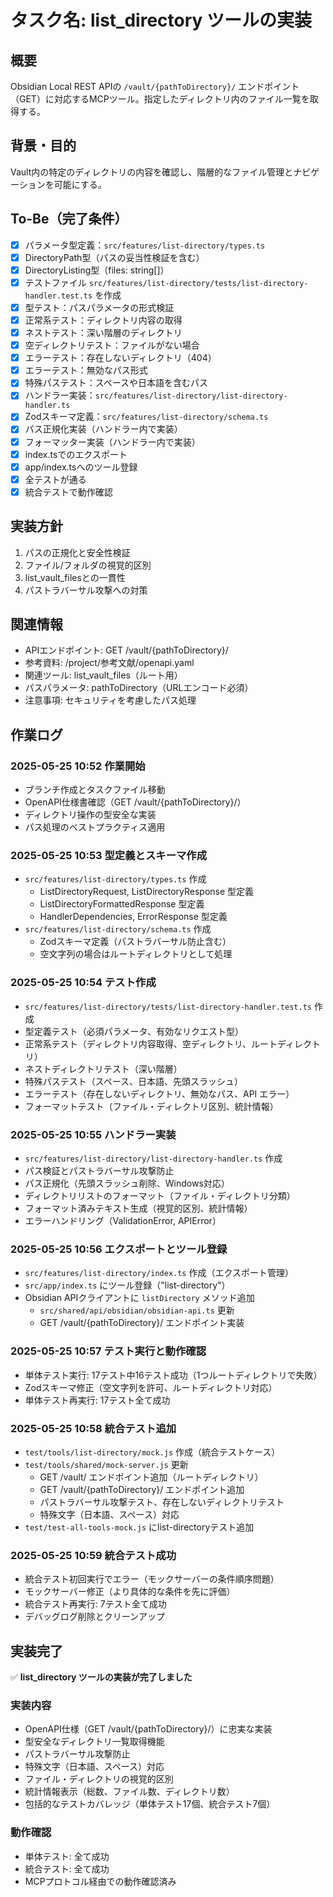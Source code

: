 # タスク名: list_directory ツールの実装

## 概要
Obsidian Local REST APIの `/vault/{pathToDirectory}/` エンドポイント（GET）に対応するMCPツール。指定したディレクトリ内のファイル一覧を取得する。

## 背景・目的
Vault内の特定のディレクトリの内容を確認し、階層的なファイル管理とナビゲーションを可能にする。

## To-Be（完了条件）
- [x] パラメータ型定義：`src/features/list-directory/types.ts`
- [x] DirectoryPath型（パスの妥当性検証を含む）
- [x] DirectoryListing型（files: string[]）
- [x] テストファイル `src/features/list-directory/tests/list-directory-handler.test.ts` を作成
- [x] 型テスト：パスパラメータの形式検証
- [x] 正常系テスト：ディレクトリ内容の取得
- [x] ネストテスト：深い階層のディレクトリ
- [x] 空ディレクトリテスト：ファイルがない場合
- [x] エラーテスト：存在しないディレクトリ（404）
- [x] エラーテスト：無効なパス形式
- [x] 特殊パステスト：スペースや日本語を含むパス
- [x] ハンドラー実装：`src/features/list-directory/list-directory-handler.ts`
- [x] Zodスキーマ定義：`src/features/list-directory/schema.ts`
- [x] パス正規化実装（ハンドラー内で実装）
- [x] フォーマッター実装（ハンドラー内で実装）
- [x] index.tsでのエクスポート
- [x] app/index.tsへのツール登録
- [x] 全テストが通る
- [x] 統合テストで動作確認

## 実装方針
1. パスの正規化と安全性検証
2. ファイル/フォルダの視覚的区別
3. list_vault_filesとの一貫性
4. パストラバーサル攻撃への対策

## 関連情報
- APIエンドポイント: GET /vault/{pathToDirectory}/
- 参考資料: /project/参考文献/openapi.yaml
- 関連ツール: list_vault_files（ルート用）
- パスパラメータ: pathToDirectory（URLエンコード必須）
- 注意事項: セキュリティを考慮したパス処理

## 作業ログ
### 2025-05-25 10:52 作業開始
- ブランチ作成とタスクファイル移動
- OpenAPI仕様書確認（GET /vault/{pathToDirectory}/）
- ディレクトリ操作の型安全な実装
- パス処理のベストプラクティス適用

### 2025-05-25 10:53 型定義とスキーマ作成
- `src/features/list-directory/types.ts` 作成
  - ListDirectoryRequest, ListDirectoryResponse 型定義
  - ListDirectoryFormattedResponse 型定義
  - HandlerDependencies, ErrorResponse 型定義
- `src/features/list-directory/schema.ts` 作成
  - Zodスキーマ定義（パストラバーサル防止含む）
  - 空文字列の場合はルートディレクトリとして処理

### 2025-05-25 10:54 テスト作成
- `src/features/list-directory/tests/list-directory-handler.test.ts` 作成
- 型定義テスト（必須パラメータ、有効なリクエスト型）
- 正常系テスト（ディレクトリ内容取得、空ディレクトリ、ルートディレクトリ）
- ネストディレクトリテスト（深い階層）
- 特殊パステスト（スペース、日本語、先頭スラッシュ）
- エラーテスト（存在しないディレクトリ、無効なパス、API エラー）
- フォーマットテスト（ファイル・ディレクトリ区別、統計情報）

### 2025-05-25 10:55 ハンドラー実装
- `src/features/list-directory/list-directory-handler.ts` 作成
- パス検証とパストラバーサル攻撃防止
- パス正規化（先頭スラッシュ削除、Windows対応）
- ディレクトリリストのフォーマット（ファイル・ディレクトリ分類）
- フォーマット済みテキスト生成（視覚的区別、統計情報）
- エラーハンドリング（ValidationError, APIError）

### 2025-05-25 10:56 エクスポートとツール登録
- `src/features/list-directory/index.ts` 作成（エクスポート管理）
- `src/app/index.ts` にツール登録（"list-directory"）
- Obsidian APIクライアントに `listDirectory` メソッド追加
  - `src/shared/api/obsidian/obsidian-api.ts` 更新
  - GET /vault/{pathToDirectory}/ エンドポイント実装

### 2025-05-25 10:57 テスト実行と動作確認
- 単体テスト実行: 17テスト中16テスト成功（1つルートディレクトリで失敗）
- Zodスキーマ修正（空文字列を許可、ルートディレクトリ対応）
- 単体テスト再実行: 17テスト全て成功

### 2025-05-25 10:58 統合テスト追加
- `test/tools/list-directory/mock.js` 作成（統合テストケース）
- `test/tools/shared/mock-server.js` 更新
  - GET /vault/ エンドポイント追加（ルートディレクトリ）
  - GET /vault/{pathToDirectory}/ エンドポイント追加
  - パストラバーサル攻撃テスト、存在しないディレクトリテスト
  - 特殊文字（日本語、スペース）対応
- `test/test-all-tools-mock.js` にlist-directoryテスト追加

### 2025-05-25 10:59 統合テスト成功
- 統合テスト初回実行でエラー（モックサーバーの条件順序問題）
- モックサーバー修正（より具体的な条件を先に評価）
- 統合テスト再実行: 7テスト全て成功
- デバッグログ削除とクリーンアップ

## 実装完了
✅ **list_directory ツールの実装が完了しました**

### 実装内容
- OpenAPI仕様（GET /vault/{pathToDirectory}/）に忠実な実装
- 型安全なディレクトリ一覧取得機能
- パストラバーサル攻撃防止
- 特殊文字（日本語、スペース）対応
- ファイル・ディレクトリの視覚的区別
- 統計情報表示（総数、ファイル数、ディレクトリ数）
- 包括的なテストカバレッジ（単体テスト17個、統合テスト7個）

### 動作確認
- 単体テスト: 全て成功
- 統合テスト: 全て成功
- MCPプロトコル経由での動作確認済み